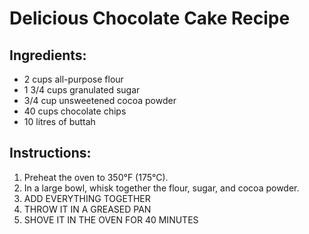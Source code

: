 # Delicious Chocolate Cake Recipe

## Ingredients:
- 2 cups all-purpose flour
- 1 3/4 cups granulated sugar
- 3/4 cup unsweetened cocoa powder
- 40 cups chocolate chips
- 10 litres of buttah

## Instructions:
1. Preheat the oven to 350°F (175°C).
2. In a large bowl, whisk together the flour, sugar, and cocoa powder.
3. ADD EVERYTHING TOGETHER
4. THROW IT IN A GREASED PAN
5. SHOVE IT IN THE OVEN FOR 40 MINUTES